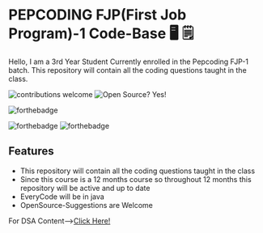 
# PEPCODING FJP(First Job Program)-1 Code-Base :desktop_computer:	:spiral_notepad: 

Hello, I am a 3rd Year Student Currently enrolled in the Pepcoding FJP-1 batch. This repository will contain all the coding questions taught in the class.

![contributions welcome](https://img.shields.io/badge/contributions-welcome-brightgreen.svg?style=flat)   ![Open Source? Yes!](https://badgen.net/badge/Open%20Source%20%3F/Yes%21/blue?icon=github)


![forthebadge](https://forthebadge.com/images/badges/made-with-java.svg)
 
 
  ![forthebadge](https://forthebadge.com/images/badges/built-with-love.svg) ![forthebadge](https://forthebadge.com/images/badges/for-you.svg)
## Features
* This repository will contain all the coding questions taught in the class 
* Since this course is a 12 months course so throughout 12 months this repository will be active and up to date
* EveryCode will be in java
* OpenSource-Suggestions are Welcome

For DSA Content--><a href="https://github.com/rahul7011/PEPCODING_WEB/tree/master" target="_blank">Click Here!</a>
